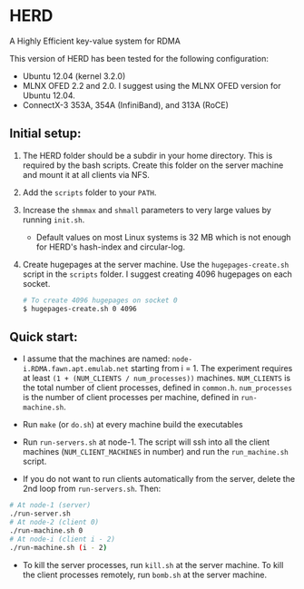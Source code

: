 HERD
====

A Highly Efficient key-value system for RDMA

This version of HERD has been tested for the following configuration:
 * Ubuntu 12.04 (kernel 3.2.0)
 * MLNX OFED 2.2 and 2.0. I suggest using the MLNX OFED version for Ubuntu 12.04.
 * ConnectX-3 353A, 354A (InfiniBand), and 313A (RoCE)

Initial setup:
-------------

1. The HERD folder should be a subdir in your home directory. This is required 
by the bash scripts. Create this folder on the server machine and mount it at
all clients via NFS.

2. Add the `scripts` folder to your `PATH`.

3. Increase the `shmmax` and `shmall` parameters to very large values by running `init.sh`.
	* Default values on most Linux systems is 32 MB which is not enough for HERD's
	hash-index and circular-log.

4. Create hugepages at the server machine. Use the `hugepages-create.sh` script
in the `scripts` folder. I suggest creating 4096 hugepages on each socket.
	```bash
	# To create 4096 hugepages on socket 0
	$ hugepages-create.sh 0 4096
	```

Quick start:
-----------

 * I assume that the machines are named: `node-i.RDMA.fawn.apt.emulab.net` starting from i = 1.
		The experiment requires at least `(1 + (NUM_CLIENTS / num_processes))` machines.
		`NUM_CLIENTS` is the total number of client processes, defined in `common.h`.
		`num_processes` is the number of client processes per machine, defined in
		`run-machine.sh`.

 * Run `make` (or `do.sh`) at every machine build the executables

 * Run `run-servers.sh` at node-1. The script will ssh into all the client machines
(`NUM_CLIENT_MACHINES` in number) and run the `run_machine.sh` script.

 * If you do not want to run clients automatically from the server, delete the 
2nd loop from `run-servers.sh`. Then:
	
```bash	
# At node-1 (server)
./run-server.sh
# At node-2 (client 0)
./run-machine.sh 0
# At node-i (client i - 2)
./run-machine.sh (i - 2)
```

 * To kill the server processes, run `kill.sh` at the server machine. To kill the 
client processes remotely, run `bomb.sh` at the server machine.



<!---
Algorithm details:
====

SERVER's ALGORITHM (one iteration)

1. Poll for a new request. The polling must be done on the last byte
of the request area slot. We must check (char) key != 0 and not just
key != 0. The latter can lead to a situation where the request is 
detected before the key is written entirely by the HCA (for example,
only the first 4 bytes have been writtesn). 

If no new request is found in FAIL_LIM tries, go to 2.

2. Move the pipeline forward and get a pipeline item as the return
value. The pipeline item contains the request type, the client
number from which this request was received, and the request area
slot (RAS) from which this request was received.
	2.1. If the request type is a valid type (GET_TYPE or PUT_TYPE),
	send a response to the client. Otherwise, do nothing.

3. Add the new request to the pipeline. The item that we're adding
is the one that was polled in step 1.

We zero out the polled field of the request and store it into the
pipeline item. This is a must do. Here's what happens if we don't
zero out the polled field. Although the client will not write
into the same request slot till we send a response for the slot, the 
server's round-robin polling will detect this request again.

We also zero out the len field of the request. This is useful because
clients do not WRITE to the len field for GETs. So, when a new
request is detected in (1), len == 0 means that the request is a
GET, otherwise it's a PUT.

OUTSTANDING REQUESTS / RESPONSES:
----

The number of outstanding responses from a server is WS_SERVER.
A server polls for SEND completions once per WS_SERVER SENDs.

The number of outstanding requests from a client is WINDOW_SIZE.
A client polls for a RECV completion WINDOW_SIZE iterations after
a request was posted. The client polls for SEND completions *very*
rarely: once every S_DEPTH iterations. This is because the RECV
completions, which are polled frequently, give an indication of 
SEND completions.

The client uses parameters CL_BTCH_SZ and CL_SEMI_BTCH_SZ to post
RECV batches.
--->

